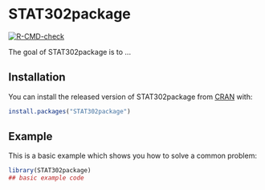 
# STAT302package

<!-- badges: start -->
[![R-CMD-check](https://github.com/thestrangelybrown/STAT302package/workflows/R-CMD-check/badge.svg)](https://github.com/thestrangelybrown/STAT302package/actions)
<!-- badges: end -->

The goal of STAT302package is to ...

## Installation

You can install the released version of STAT302package from [CRAN](https://CRAN.R-project.org) with:

``` r
install.packages("STAT302package")
```

## Example

This is a basic example which shows you how to solve a common problem:

``` r
library(STAT302package)
## basic example code
```

